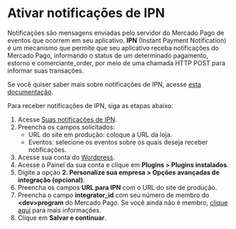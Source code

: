 # Ativar notificações de IPN

Notificações são mensagens enviadas pelo servidor do Mercado Pago de eventos que ocorrem em seu aplicativo. **IPN** (Instant Payment Notification) é um mecanismo que permite que seu aplicativo receba notificações do Mercado Pago, informando o status de um determinado pagamento, estorno e comerciante_order, por meio de uma chamada HTTP POST para informar suas transações.

Se você quiser saber mais sobre notificações de IPN, acesse [esta documentação](/developers/pt/docs/WooCommerce/additional-content/notifications/ipn).

Para receber notificações de IPN, siga as etapas abaixo:

1. Acesse [Suas notificações de IPN](https://www.mercadopago[FAKER][URL][DOMAIN]/developers/panel/notifications/ipn).
2. Preencha os campos solicitados:
    - URL do site em produção: coloque a URL da loja.
    - Eventos: selecione os eventos sobre os quais deseja receber notificações.
3. Acesse sua conta do [Wordpress](https://wordpress.com/).
4. Acesse o Painel da sua conta e clique em **Plugins > Plugins instalados**.
5. Digite a opção **2. Personalize sua empresa > Opções avançadas de integração (opcional)**.
6. Preencha os campos **URL para IPN** com o URL do site de produção.
7. Preencha o campo **integrator_id** com seu número de membro do **&lt;dev&gt;program** do Mercado Pago. Se você ainda não é membro, [clique aqui](https://www.mercadopago[FAKER][URL][DOMAIN]/developers/pt/developer-program) para mais informações.
8. Clique em **Salvar e continuar**.

